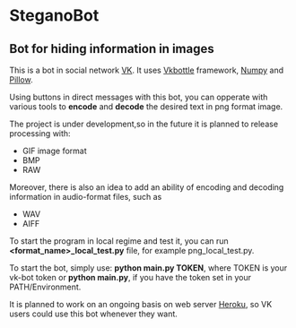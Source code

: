 # SteganoBot
## Bot for hiding information in images
This is a bot in social network [VK](https://vk.com/).
It uses [Vkbottle](https://github.com/vkbottle/vkbottle) framework, [Numpy](https://github.com/numpy/numpy) and [Pillow](https://github.com/python-pillow/Pillow).

Using buttons in direct messages with this bot, you can opperate with various tools to **encode** and **decode** the desired text in png format image.

The project is under development,so in the future it is planned to release processing with:
* GIF image format 
* BMP
* RAW

Moreover, there is also an idea to add an ability of encoding and decoding information in audio-format files, such as 
* WAV 
* AIFF

To start the program in local regime and test it, you can run **<format_name>_local_test.py** file, for example png_local_test.py.

To start the bot, simply use: **python main.py TOKEN**, where TOKEN is your vk-bot token or **python main.py**, if you have the token set in your PATH/Environment. 

It is planned to work on an ongoing basis on web server [Heroku](https://www.heroku.com/), so VK users could use this bot whenever they want.

